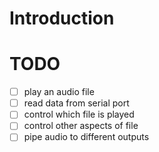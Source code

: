 # Introduction

# TODO

- [ ] play an audio file
- [ ] read data from serial port
- [ ] control which file is played
- [ ] control other aspects of file
- [ ] pipe audio to different outputs